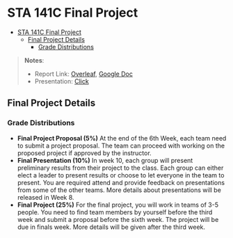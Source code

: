 # STA 141C Final Project

- [STA 141C Final Project](#sta-141c-final-project)
  - [Final Project Details](#final-project-details)
    - [Grade Distributions](#grade-distributions)


> **Notes**:
> 
> * Report Link: [Overleaf](https://www.overleaf.com/3624512345cpgpgkhmhhgz), [Google Doc](https://docs.google.com/document/d/1O6-xgb9vxj_4k-UZL5II3unEeGhPr-5oWcNJRvrE7CU/edit?usp=sharing)
> * Presentation: [Click]()

## Final Project Details
### Grade Distributions
* **Final Project Proposal (5%)** At the end of the 6th Week, each team need to submit a project proposal. The team can proceed with working on the proposed project if approved by the instructor.
* **Final Presentation (10%)** In week 10, each group will present preliminary results from their project to the class. Each group can either elect a leader to present results or choose to let everyone in the team to present. You are required attend and provide feedback on presentations from some of the other teams. More details about presentations will be released in Week 8.
* **Final Project (25%)** For the final project, you will work in teams of 3-5 people. You need to find team members by yourself before the third week and submit a proposal before the sixth week. The project will be due in finals week. More details will be given after the third week.